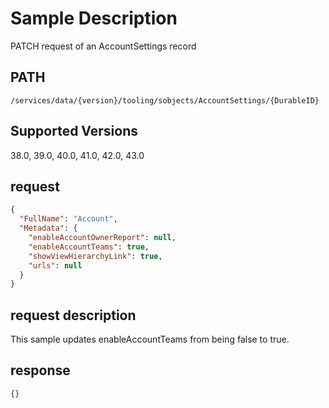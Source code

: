 # Sample Description
PATCH request of an AccountSettings record

## PATH
```
/services/data/{version}/tooling/sobjects/AccountSettings/{DurableID}
```
## Supported Versions
38.0, 39.0, 40.0, 41.0, 42.0, 43.0

## request
```json
{
  "FullName": "Account",
  "Metadata": {
    "enableAccountOwnerReport": null,
    "enableAccountTeams": true,
    "showViewHierarchyLink": true,
    "urls": null
  }
}
```

## request description
This sample updates enableAccountTeams from being false to true.

## response
```json
{}
```
